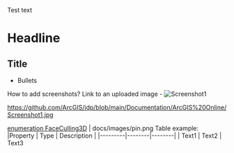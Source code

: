 Test text

# Headline

## Title

* Bullets

How to add screenshots?
Link to an uploaded image - ![Screenshot1](
https://github.com/ArcGIS/idp/blob/main/Documentation/ArcGIS%20Online/Screenshot1.jpg)

https://github.com/ArcGIS/idp/blob/main/Documentation/ArcGIS%20Online/Screenshot1.jpg

[enumeration FaceCulling3D](CIMEnumerations.md#enumeration-faceculling3d) |
docs/images/pin.png
Table example:
|Property | Type | Description | 
|---------|--------|--------|
| Text1 | Text2 | Text3
